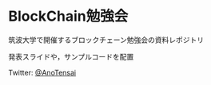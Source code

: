 # BlockChain勉強会

筑波大学で開催するブロックチェーン勉強会の資料レポジトリ

発表スライドや，サンプルコードを配置

Twitter: [@AnoTensai](https://www.twitter.com/AnoTensai)